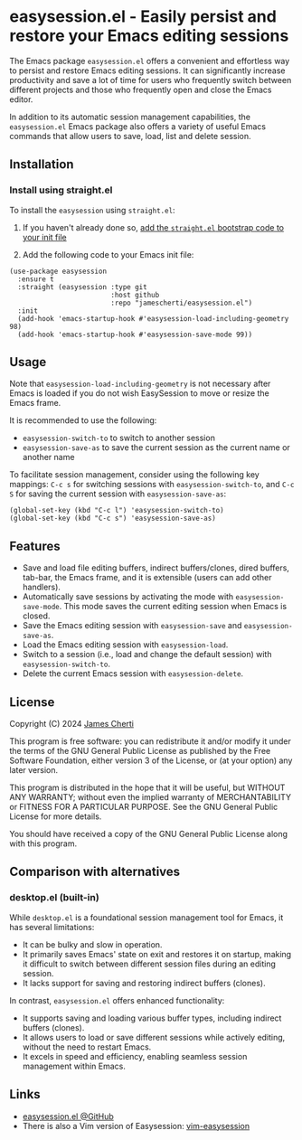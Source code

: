 # easysession.el - Easily persist and restore your Emacs editing sessions

The Emacs package `easysession.el` offers a convenient and effortless way to persist and restore Emacs editing sessions. It can significantly increase productivity and save a lot of time for users who frequently switch between different projects and those who frequently open and close the Emacs editor.

In addition to its automatic session management capabilities, the `easysession.el` Emacs package also offers a variety of useful Emacs commands that allow users to save, load, list and delete session.

## Installation

### Install using straight.el
To install the `easysession` using `straight.el`:
1. If you haven't already done so, [add the `straight.el` bootstrap code to your init file ](https://github.com/radian-software/straight.el?tab=readme-ov-file#getting-started)

2. Add the following code to your Emacs init file:
```
(use-package easysession
  :ensure t
  :straight (easysession :type git
                         :host github
                         :repo "jamescherti/easysession.el")
  :init
  (add-hook 'emacs-startup-hook #'easysession-load-including-geometry 98)
  (add-hook 'emacs-startup-hook #'easysession-save-mode 99))
```

## Usage

Note that `easysession-load-including-geometry` is not necessary after Emacs is loaded if you do not wish EasySession to move or resize the Emacs frame.

It is recommended to use the following:
- `easysession-switch-to` to switch to another session
- `easysession-save-as` to save the current session as the current name or another name

To facilitate session management, consider using the following key mappings: `C-c s` for switching sessions with `easysession-switch-to`, and `C-c S` for saving the current session with `easysession-save-as`:
```
(global-set-key (kbd "C-c l") 'easysession-switch-to)
(global-set-key (kbd "C-c s") 'easysession-save-as)
```

## Features

- Save and load file editing buffers, indirect buffers/clones, dired buffers, tab-bar, the Emacs frame, and it is extensible (users can add other handlers).
- Automatically save sessions by activating the mode with `easysession-save-mode`.
  This mode saves the current editing session when Emacs is closed.
- Save the Emacs editing session with `easysession-save` and `easysession-save-as`.
- Load the Emacs editing session with `easysession-load`.
- Switch to a session (i.e., load and change the default session) with `easysession-switch-to`.
- Delete the current Emacs session with `easysession-delete`.

## License

Copyright (C) 2024 [James Cherti](https://www.jamescherti.com)

This program is free software: you can redistribute it and/or modify it under the terms of the GNU General Public License as published by the Free Software Foundation, either version 3 of the License, or (at your option) any later version.

This program is distributed in the hope that it will be useful, but WITHOUT ANY WARRANTY; without even the implied warranty of MERCHANTABILITY or FITNESS FOR A PARTICULAR PURPOSE. See the GNU General Public License for more details.

You should have received a copy of the GNU General Public License along with this program.

## Comparison with alternatives

### desktop.el (built-in)

While `desktop.el` is a foundational session management tool for Emacs, it has several limitations:
- It can be bulky and slow in operation.
- It primarily saves Emacs' state on exit and restores it on startup, making it difficult to switch between different session files during an editing session.
- It lacks support for saving and restoring indirect buffers (clones).

In contrast, `easysession.el` offers enhanced functionality:
- It supports saving and loading various buffer types, including indirect buffers (clones).
- It allows users to load or save different sessions while actively editing, without the need to restart Emacs.
- It excels in speed and efficiency, enabling seamless session management within Emacs.

## Links

- [easysession.el @GitHub](https://github.com/jamescherti/easysession.el)
- There is also a Vim version of Easysession: [vim-easysession](https://github.com/jamescherti/vim-easysession)
